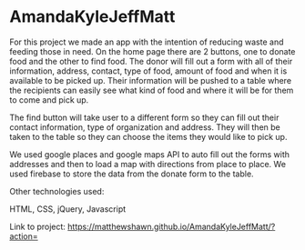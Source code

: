 # AmandaKyleJeffMatt

For this project we made an app with the intention of reducing waste and feeding those in need. On the home page there are 2 buttons, one to donate food and the other to find food. The donor will fill out a form with all of their information, address, contact, type of food, amount of food and when it is available to be picked up. Their information will be pushed to a table where the recipients can easily see what kind of food and where it will be for them to come and pick up. 

The find button will take user to a different form so they can fill out their contact information, type of organization and address. They will then be taken to the table so they can choose the items they would like to pick up. 

We used google places and google maps API to auto fill out the forms with addresses and then to load a map with directions from place to place. We used firebase to store the data from the donate form to the table. 

Other technologies used:

HTML, CSS, jQuery, Javascript

Link to project:
https://matthewshawn.github.io/AmandaKyleJeffMatt/?action=
